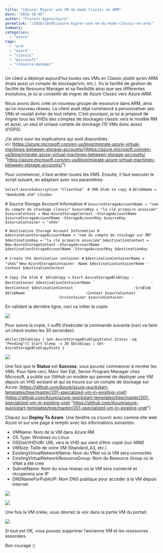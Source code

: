 ```yaml
---
title: "[Azure] Migrer une VM du mode Classic en ARM"
date: "2016-10-05"
author: "Florent Appointaire"
permalink: "/2016/10/05/azure-migrer-une-vm-du-mode-classic-en-arm/"
summary: 
categories: 
  - "azure"
tags: 
  - "arm"
  - "azure"
  - "classic"
  - "microsoft"
  - "resource-manager"
---
```

Un client a déployé aujourd’hui toutes ses VMs en Classic plutôt qu’en ARM (mais aussi un compte de stockage/vm, etc.). Vu la facilité de gestion de facilité de Resource Manager et sa flexibilité ainsi que ses différentes évolutions, je lui ai conseillé de migrer de Azure Classic vers Azure ARM.

Nous avons donc créé un nouveau groupe de ressource dans ARM, ainsi qu’un nouveau réseau. Le client avait déjà commencé à personnaliser ses VMs et voulait éviter de tout refaire. C’est pourquoi, je lui ai proposé de migrer tous les VHDs des comptes de stockages classic vers le modèle RM et aussi, un seul et unique compte de stockage (10 VMs donc assez d’IOPS).

J’ai alors suivi les explications qui sont disponibles ici: [https://azure.microsoft.com/en-us/blog/migrate-azure-virtual-machines-between-storage-accounts/](https://azure.microsoft.com/en-us/blog/migrate-azure-virtual-machines-between-storage-accounts/ "https://azure.microsoft.com/en-us/blog/migrate-azure-virtual-machines-between-storage-accounts/")

Pour commencer, il faut arrêter toutes les VMS. Ensuite, il faut executer le script suivant, en adaptant avec vos paramètres:

`Select-AzureSubscription "ClientSub" ` `# VHD blob to copy #` `$blobName = "NomduVHD.vhd"` </`code>`

\# Source Storage Account Information # `$sourceStorageAccountName = "nom du compte de stockage classic"` `$sourceKey = "la clé primaire associée"` `$sourceContext = New-AzureStorageContext –StorageAccountName $sourceStorageAccountName -StorageAccountKey $sourceKey  ` `$sourceContainer = "vhds"`

`# Destination Storage Account Information #` `$destinationStorageAccountName = "nom du compte de stockage sur RM"` `$destinationKey = "la clé primaire associée"` `$destinationContext = New-AzureStorageContext –StorageAccountName $destinationStorageAccountName -StorageAccountKey $destinationKey` 

`# Create the destination container #` `$destinationContainerName = "vhds"` `New-AzureStorageContainer -Name $destinationContainerName -Context $destinationContext` 

`# Copy the blob # ` ``$blobCopy = Start-AzureStorageBlobCopy -DestContainer $destinationContainerName ` `` ``                        -DestContext $destinationContext ` `` ``                        -SrcBlob $blobName ` `` ``                        -Context $sourceContext ` `` `                        -SrcContainer $sourceContainer`

En validant la dernière ligne, ceci va initier la copie:

[![](https://cloudyjourney.fr/wp-content/uploads/2018/01/2016-10-05_10-30-45.png)](https://cloudyjourney.fr/wp-content/uploads/2018/01/2016-10-05_10-30-45.png)

Pour suivre la copie, il suffit d’exécuter la commande suivante (ceci va faire un check toutes les 30 secondes):

`while(($blobCopy | Get-AzureStorageBlobCopyState).Status -eq "Pending"){ Start-Sleep -s 30 $blobCopy | Get-AzureStorageBlobCopyState }`

[![](https://cloudyjourney.fr/wp-content/uploads/2018/01/2016-10-05_10-34-50.png)](https://cloudyjourney.fr/wp-content/uploads/2018/01/2016-10-05_10-34-50.png)

Une fois que le **Status** est **Success**, vous pouvez commencer à recréer les VMs. Pour faire ceci, Marc Van Eijk, Senior Program Manager chez Microsoft, a publié sur GitHub un modèle qui permet de déployer une VM depuis un VHD existant et qui se trouve sur un compte de stockage sur Azure: [https://github.com/Azure/azure-quickstart-templates/tree/master/201-specialized-vm-in-existing-vnet](https://github.com/Azure/azure-quickstart-templates/tree/master/201-specialized-vm-in-existing-vnet "https://github.com/Azure/azure-quickstart-templates/tree/master/201-specialized-vm-in-existing-vnet")

Cliquez sur **Deploy To Azure**. Une fenêtre va s’ouvrir avec comme site web Azure et sur une page à remplir avec les informations suivantes:

- VMName: Nom de la VM dans Azure RM
- OS Type: Windows ou Linux
- OSDiskVHDURI: URL vers le VHD qui vient d’être copié (sur ARM)
- VMSize: Taille de votre VM (Standard\_A3, etc.)
- ExistingVirtualNetworkName: Nom du VNet où la VM sera connectée
- ExistingVirtualNetworkResourceGroup: Nom du Resource Group où le VNet a été créé
- SubnetName: Nom du sous réseau où la VM sera connecté et récuperera une IP
- DNSNameForPublicIP: Nom DNS publique pour accèder à la VM depuis Internet

[![](https://cloudyjourney.fr/wp-content/uploads/2018/01/2016-10-05_10-36-30.png)](https://cloudyjourney.fr/wp-content/uploads/2018/01/2016-10-05_10-36-30.png)

[![](https://cloudyjourney.fr/wp-content/uploads/2018/01/2016-10-05_10-37-19.png)](https://cloudyjourney.fr/wp-content/uploads/2018/01/2016-10-05_10-37-19.png)

Une fois la VM créée, vous devriez la voir dans la partie VM du portail:

[![](https://cloudyjourney.fr/wp-content/uploads/2018/01/2016-10-05_10-37-33.png)](https://cloudyjourney.fr/wp-content/uploads/2018/01/2016-10-05_10-37-33.png)

Si tout est OK, vous pouvez supprimer l’ancienne VM et les ressources associées.

Bon courage :)
